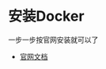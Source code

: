 # 安装Docker

一步一步按官网安装就可以了

- [官网文档](https://docs.docker.com/engine/installation/linux/docker-ce/ubuntu/)